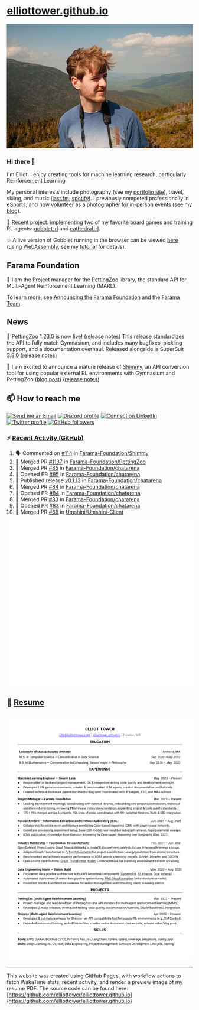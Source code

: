 # [elliottower.github.io](https://github.com/elliottower/elliottower.github.io)

[![A wild Elliot on Mt Washington](https://raw.githubusercontent.com/elliottower/elliottower.github.io/main/src/jpg/DSCF7539-600px.jpg?raw=true)](https://raw.githubusercontent.com/elliottower/elliottower.github.io/main/src/jpg/DSCF7539.jpg?raw=true)

### Hi there 👋

I'm Elliot. I enjoy creating tools for machine learning research, particularly Reinforcement Learning.

My personal interests include photography (see my [portfolio site](https://www.elliottower.com/)), travel, skiing, and music ([last.fm](https://www.last.fm/user/ajsdlfkwer), [spotify](https://open.spotify.com/user/12132818380)). I previously competed professionally in eSports, and now volunteer as a photographer for in-person events (see my [blog](https://www.elliottower.com/stories/?category=events)).

🤖 Recent project: implementing two of my favorite board games and training RL agents: [gobblet-rl](https://github.com/elliottower/gobblet-rl) and [cathedral-rl](https://github.com/elliottower/cathedral-rl). 

💥 A live version of Gobblet running in the browser can be viewed [here](https://elliottower.github.io/gobblet-rl/) (using [WebAssembly](https://webassembly.org/), see my [tutorial](https://github.com/elliottower/gobblet-rl/blob/main/tutorials/WebAssembly/web_assembly.md) for details).

## Farama Foundation

🚀 I am the Project manager for the [PettingZoo](https://github.com/Farama-Foundation/PettingZoo) library, the standard API for Multi-Agent Reinforcement Learning (MARL). 

To learn more, see [Announcing the Farama Foundation](https://farama.org/Announcing-The-Farama-Foundation) and the [Farama Team](https://farama.org/team).

## News

🎉 PettingZoo 1.23.0 is now live! ([release notes](https://github.com/Farama-Foundation/PettingZoo/releases/tag/1.23.0)) This release standardizes the API to fully match Gymnasium, and includes many bugfixes, pickling support, and a documentation overhaul. Released alongside is SuperSuit 3.8.0 ([release notes](https://github.com/Farama-Foundation/SuperSuit/releases/tag/3.8.0)) 

<!-- ![GitHub Release Date](https://img.shields.io/github/release-date/Farama-Foundation/PettingZoo) -->

🎉 I am excited to announce a mature release of [Shimmy](https://github.com/Farama-Foundation/Shimmy), an API conversion tool for using popular external RL environments with Gymnasium and PettingZoo ([blog post](https://farama.org/Announcing-Shimmy)) ([release notes](https://github.com/Farama-Foundation/Shimmy/releases/tag/v1.0.0)) 

## 📫 How to reach me

 [![Send me an Email](https://img.shields.io/badge/email-elliot%40elliottower.com-blue)](mailto:elliot@elliottower.com)
 [![Discord profile](https://img.shields.io/badge/Discord-7289DA?style=flat&logo=discord&logoColor=white)](https://discord.com/users/83091537923145728)
 [![Connect on LinkedIn](https://img.shields.io/badge/--linkedin?label=LinkedIn&logo=LinkedIn&style=social)](https://www.linkedin.com/in/elliot-tower)
 [![Twitter profile](https://img.shields.io/twitter/follow/elliottower?style=social)](https://twitter.com/ElliotTower/)
 [![GitHub followers](https://img.shields.io/github/followers/elliottower?style=social)](https://github.com/elliottower/)

### ⚡ [Recent Activity (GitHub)](https://github.com/elliottower)

<!--START_SECTION:activity-->
1. 🗣 Commented on [#114](https://github.com/Farama-Foundation/Shimmy/issues/114#issuecomment-1816804203) in [Farama-Foundation/Shimmy](https://github.com/Farama-Foundation/Shimmy)
2. 🎉 Merged PR [#1137](https://github.com/Farama-Foundation/PettingZoo/pull/1137) in [Farama-Foundation/PettingZoo](https://github.com/Farama-Foundation/PettingZoo)
3. 🎉 Merged PR [#85](https://github.com/Farama-Foundation/chatarena/pull/85) in [Farama-Foundation/chatarena](https://github.com/Farama-Foundation/chatarena)
4. 💪 Opened PR [#85](https://github.com/Farama-Foundation/chatarena/pull/85) in [Farama-Foundation/chatarena](https://github.com/Farama-Foundation/chatarena)
5. 🚀 Published release [v0.1.13](https://github.com/Farama-Foundation/chatarena/releases/tag/v0.1.13) in [Farama-Foundation/chatarena](https://github.com/Farama-Foundation/chatarena)
6. 🎉 Merged PR [#84](https://github.com/Farama-Foundation/chatarena/pull/84) in [Farama-Foundation/chatarena](https://github.com/Farama-Foundation/chatarena)
7. 💪 Opened PR [#84](https://github.com/Farama-Foundation/chatarena/pull/84) in [Farama-Foundation/chatarena](https://github.com/Farama-Foundation/chatarena)
8. 🎉 Merged PR [#83](https://github.com/Farama-Foundation/chatarena/pull/83) in [Farama-Foundation/chatarena](https://github.com/Farama-Foundation/chatarena)
9. 💪 Opened PR [#83](https://github.com/Farama-Foundation/chatarena/pull/83) in [Farama-Foundation/chatarena](https://github.com/Farama-Foundation/chatarena)
10. 🎉 Merged PR [#69](https://github.com/Umshini/Umshini-Client/pull/69) in [Umshini/Umshini-Client](https://github.com/Umshini/Umshini-Client)
<!--END_SECTION:activity-->


<picture>
  <a href="https://metrics.lecoq.io/insights?user=elliottower">
   <img src="/github-metrics.svg" alt="Metrics">
  </a>
</picture>

## 📄 [Resume](https://elliottower.github.io/src/pdf/resume.pdf)

<!-- PDF-TO-MARKDOWN:START -->
![Page 1](src/png/page1.png "Page 1")
---
<!-- PDF-TO-MARKDOWN:END -->

----

This website was created using GitHub Pages, with workflow actions to fetch WakaTime stats, recent activity, and render a preview image of my resume PDF. The source code can be found here: [https://github.com/elliottower/elliottower.github.io](https://github.com/elliottower/elliottower.github.io)
